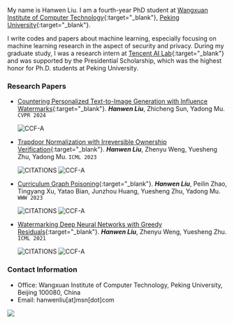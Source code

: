 My name is Hanwen Liu. I am a fourth-year PhD student at [Wangxuan Institute of Computer Technology](https://www.wict.pku.edu.cn){:target="_blank"}, [Peking University](https://www.pku.edu.cn){:target="_blank"}.

I write codes and papers about machine learning, especially focusing on machine learning research in the aspect of security and privacy. During my graduate study, I was a research intern at [Tencent AI Lab](https://ai.tencent.com){:target="_blank"} and was supported by the Presidential Scholarship, which was the highest honor for Ph.D. students at Peking University. 

### Research Papers
- [Countering Personalized Text-to-Image Generation with Influence Watermarks](https://hanwenliu.com){:target="_blank"}. ***Hanwen Liu***, Zhicheng Sun, Yadong Mu. `CVPR 2024`

  ![CCF-A](https://img.shields.io/badge/CCF--A-CONFERENCE-blue?style=flat-square)

- [Trapdoor Normalization with Irreversible Ownership Verification](https://proceedings.mlr.press/v202/liu23an.html){:target="_blank"}. ***Hanwen Liu***, Zhenyu Weng, Yuesheng Zhu, Yadong Mu. `ICML 2023`

  ![CITATIONS](https://img.shields.io/badge/dynamic/json?label=CITATIONS&query=citationCount&style=flat-square&logo=semanticscholar&url=https%3A%2F%2Fapi.semanticscholar.org%2Fgraph%2Fv1%2Fpaper%2F105056f44d03e2898919a58a3bcf9c9620c476cd%3Ffields%3DcitationCount)
  ![CCF-A](https://img.shields.io/badge/CCF--A-CONFERENCE-blue?style=flat-square)

- [Curriculum Graph Poisoning](https://dl.acm.org/doi/10.1145/3543507.3583211){:target="_blank"}. ***Hanwen Liu***, Peilin Zhao, Tingyang Xu, Yatao Bian, Junzhou Huang, Yuesheng Zhu, Yadong Mu. `WWW 2023`

  ![CITATIONS](https://img.shields.io/badge/dynamic/json?label=CITATIONS&query=citationCount&style=flat-square&logo=semanticscholar&url=https%3A%2F%2Fapi.semanticscholar.org%2Fgraph%2Fv1%2Fpaper%2F47f6ad25c8ba943d95e5e8eb43eb9863b98dea73%3Ffields%3DcitationCount)
  ![CCF-A](https://img.shields.io/badge/CCF--A-CONFERENCE-blue?style=flat-square)
 
- [Watermarking Deep Neural Networks with Greedy Residuals](https://proceedings.mlr.press/v139/liu21x.html){:target="_blank"}. ***Hanwen Liu***, Zhenyu Weng, Yuesheng Zhu. `ICML 2021`
  
  ![CITATIONS](https://img.shields.io/badge/dynamic/json?label=CITATIONS&query=citationCount&style=flat-square&logo=semanticscholar&url=https%3A%2F%2Fapi.semanticscholar.org%2Fgraph%2Fv1%2Fpaper%2Ff8b4d37651dbdc2aa91bc56c726a1aa8ee2b0f94%3Ffields%3DcitationCount)
  ![CCF-A](https://img.shields.io/badge/CCF--A-CONFERENCE-blue?style=flat-square)

### Contact Information
- Office: Wangxuan Institute of Computer Technology, Peking University, Beijing 100080, China
- Email: hanwenliu[at]msn[dot]com



![](https://img.shields.io/github/last-commit/eil/eil.github.io?style=for-the-badge&color=blue)
